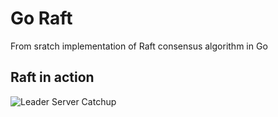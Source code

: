 # Go Raft
From sratch implementation of Raft consensus algorithm in Go

## Raft in action

![Leader Server Catchup](https://github.com/varunu28/go-raft/blob/main/demo-gifs/Leader-Server-Catchup.gif)
